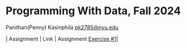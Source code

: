 # Programming With Data, Fall 2024

Panithan(Penny)  Kasinphila 
pk2785@nyu.edu

| Assignment | Link |
 Assignment [Exercise #1](https://github.com/PanithanPenny/ProgrammingWithData/blob/main/exercise-1.ipynb)|
